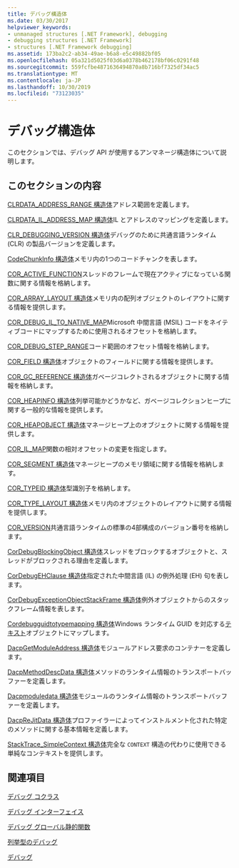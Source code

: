 ```yaml
---
title: デバッグ構造体
ms.date: 03/30/2017
helpviewer_keywords:
- unmanaged structures [.NET Framework], debugging
- debugging structures [.NET Framework]
- structures [.NET Framework debugging]
ms.assetid: 173ba2c2-ab34-49ae-b6a8-e5c49882bf05
ms.openlocfilehash: 05a321d5025f03d6a0378b462178bf06c0291f48
ms.sourcegitcommit: 559fcfbe4871636494870a8b716bf7325df34ac5
ms.translationtype: MT
ms.contentlocale: ja-JP
ms.lasthandoff: 10/30/2019
ms.locfileid: "73123035"
---
```

# <a name="debugging-structures"></a>デバッグ構造体

このセクションでは、デバッグ API が使用するアンマネージ構造体について説明します。

## <a name="in-this-section"></a>このセクションの内容
 [CLRDATA_ADDRESS_RANGE 構造体](../../../../docs/framework/unmanaged-api/debugging/clrdata-address-range-structure.md)アドレス範囲を定義します。

 [CLRDATA_IL_ADDRESS_MAP 構造体](../../../../docs/framework/unmanaged-api/debugging/clrdata-il-address-map-structure.md)IL とアドレスのマッピングを定義します。

 [CLR_DEBUGGING_VERSION 構造体](../../../../docs/framework/unmanaged-api/debugging/clr-debugging-version-structure.md)デバッグのために共通言語ランタイム (CLR) の製品バージョンを定義します。

 [CodeChunkInfo 構造体](../../../../docs/framework/unmanaged-api/debugging/codechunkinfo-structure.md)メモリ内の1つのコードチャンクを表します。

 [COR_ACTIVE_FUNCTION](cor-active-function-structure.md)スレッドのフレームで現在アクティブになっている関数に関する情報を格納します。

 [COR_ARRAY_LAYOUT 構造体](../../../../docs/framework/unmanaged-api/debugging/cor-array-layout-structure.md)メモリ内の配列オブジェクトのレイアウトに関する情報を提供します。

 [COR_DEBUG_IL_TO_NATIVE_MAP](cor-debug-il-to-native-map-structure.md)Microsoft 中間言語 (MSIL) コードをネイティブコードにマップするために使用されるオフセットを格納します。

 [COR_DEBUG_STEP_RANGE](cor-debug-step-range-structure.md)コード範囲のオフセット情報を格納します。

 [COR_FIELD 構造体](../../../../docs/framework/unmanaged-api/debugging/cor-field-structure.md)オブジェクトのフィールドに関する情報を提供します。

 [COR_GC_REFERENCE 構造体](../../../../docs/framework/unmanaged-api/debugging/cor-gc-reference-structure.md)ガベージコレクトされるオブジェクトに関する情報を格納します。

 [COR_HEAPINFO 構造体](../../../../docs/framework/unmanaged-api/debugging/cor-heapinfo-structure.md)列挙可能かどうかなど、ガベージコレクションヒープに関する一般的な情報を提供します。

 [COR_HEAPOBJECT 構造体](../../../../docs/framework/unmanaged-api/debugging/cor-heapobject-structure.md)マネージヒープ上のオブジェクトに関する情報を提供します。

 [COR_IL_MAP](cor-il-map-structure.md)関数の相対オフセットの変更を指定します。

 [COR_SEGMENT 構造体](../../../../docs/framework/unmanaged-api/debugging/cor-segment-structure.md)マネージヒープのメモリ領域に関する情報を格納します。

 [COR_TYPEID 構造体](../../../../docs/framework/unmanaged-api/debugging/cor-typeid-structure.md)型識別子を格納します。

 [COR_TYPE_LAYOUT 構造体](../../../../docs/framework/unmanaged-api/debugging/cor-type-layout-structure.md)メモリ内のオブジェクトのレイアウトに関する情報を提供します。

 [COR_VERSION](cor-version-structure.md)共通言語ランタイムの標準の4部構成のバージョン番号を格納します。

 [CorDebugBlockingObject 構造体](../../../../docs/framework/unmanaged-api/debugging/cordebugblockingobject-structure.md)スレッドをブロックするオブジェクトと、スレッドがブロックされる理由を定義します。

 [CorDebugEHClause 構造体](../../../../docs/framework/unmanaged-api/debugging/cordebugehclause-structure.md)指定された中間言語 (IL) の例外処理 (EH) 句を表します。

 [CorDebugExceptionObjectStackFrame 構造体](../../../../docs/framework/unmanaged-api/debugging/cordebugexceptionobjectstackframe-structure.md)例外オブジェクトからのスタックフレーム情報を表します。

 [Cordebugguidtotypemapping 構造体](../../../../docs/framework/unmanaged-api/debugging/cordebugguidtotypemapping-structure.md)Windows ランタイム GUID を対応する[テキスト](../../../../docs/framework/unmanaged-api/debugging/icordebugtype-interface.md)オブジェクトにマップします。

 [DacpGetModuleAddress 構造体](../../../../docs/framework/unmanaged-api/debugging/dacpgetmoduleaddress-structure.md)モジュールアドレス要求のコンテナーを定義します。

 [DacpMethodDescData 構造体](../../../../docs/framework/unmanaged-api/debugging/dacpmethoddescdata-structure.md)メソッドのランタイム情報のトランスポートバッファーを定義します。

 [Dacpmoduledata 構造体](../../../../docs/framework/unmanaged-api/debugging/dacpmoduledata-structure.md)モジュールのランタイム情報のトランスポートバッファーを定義します。

 [DacpReJitData 構造体](../../../../docs/framework/unmanaged-api/debugging/dacprejitdata-structure.md)プロファイラーによってインストルメント化された特定のメソッドに関する基本情報を定義します。

 [StackTrace_SimpleContext 構造体](../../../../docs/framework/unmanaged-api/debugging/stacktrace-simplecontext-structure.md)完全な `CONTEXT` 構造の代わりに使用できる単純なコンテキストを提供します。

## <a name="related-sections"></a>関連項目

 [デバッグ コクラス](../../../../docs/framework/unmanaged-api/debugging/debugging-coclasses.md)

 [デバッグ インターフェイス](../../../../docs/framework/unmanaged-api/debugging/debugging-interfaces.md)

 [デバッグ グローバル静的関数](../../../../docs/framework/unmanaged-api/debugging/debugging-global-static-functions.md)

 [列挙型のデバッグ](../../../../docs/framework/unmanaged-api/debugging/debugging-enumerations.md)

 [デバッグ](../../../../docs/framework/unmanaged-api/debugging/index.md)
